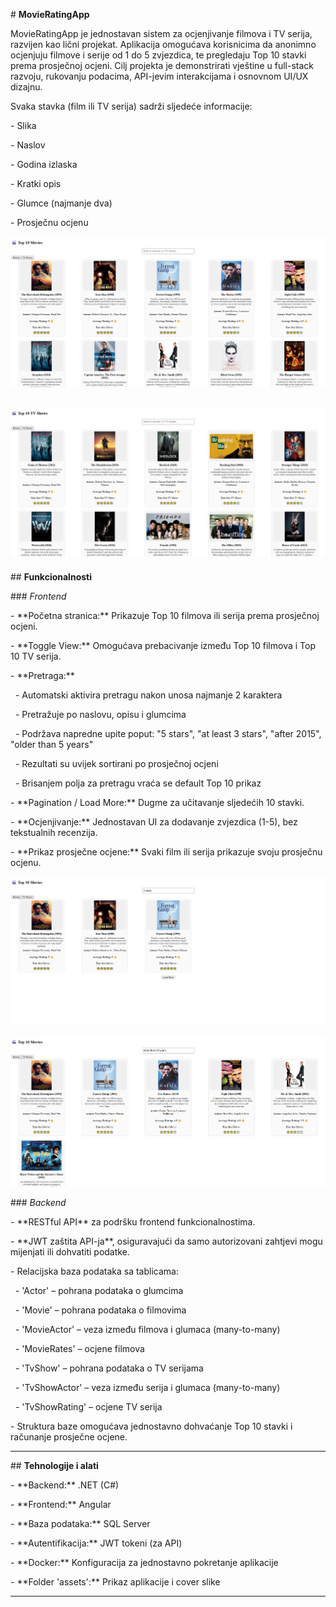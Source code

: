 \# **MovieRatingApp**

MovieRatingApp je jednostavan sistem za ocjenjivanje filmova i TV serija, razvijen kao lični projekat. Aplikacija omogućava korisnicima da anonimno ocjenjuju filmove i serije od 1 do 5 zvjezdica, te pregledaju Top 10 stavki prema prosječnoj ocjeni. Cilj projekta je demonstrirati vještine u full-stack razvoju, rukovanju podacima, API-jevim interakcijama i osnovnom UI/UX dizajnu.

Svaka stavka (film ili TV serija) sadrži sljedeće informacije:

\- Slika

\- Naslov

\- Godina izlaska

\- Kratki opis

\- Glumce (najmanje dva)

\- Prosječnu ocjenu

![image alt](https://github.com/Dzenko123/MovieRatingApp/blob/1563cda2602e82fc60079a3253e825f5661e0a74/assets/movies.png)

![image alt](https://github.com/Dzenko123/MovieRatingApp/blob/1563cda2602e82fc60079a3253e825f5661e0a74/assets/series.png)
---

\## **Funkcionalnosti**



\### *Frontend*

\- \*\*Početna stranica:\*\* Prikazuje Top 10 filmova ili serija prema prosječnoj ocjeni.

\- \*\*Toggle View:\*\* Omogućava prebacivanje između Top 10 filmova i Top 10 TV serija.

\- \*\*Pretraga:\*\*  

&nbsp; - Automatski aktivira pretragu nakon unosa najmanje 2 karaktera  

&nbsp; - Pretražuje po naslovu, opisu i glumcima 

&nbsp; - Podržava napredne upite poput: "5 stars", "at least 3 stars", "after 2015", "older than 5 years"  

&nbsp; - Rezultati su uvijek sortirani po prosječnoj ocjeni  

&nbsp; - Brisanjem polja za pretragu vraća se default Top 10 prikaz

\- \*\*Pagination / Load More:\*\* Dugme za učitavanje sljedećih 10 stavki.

\- \*\*Ocjenjivanje:\*\* Jednostavan UI za dodavanje zvjezdica (1-5), bez tekstualnih recenzija.

\- \*\*Prikaz prosječne ocjene:\*\* Svaki film ili serija prikazuje svoju prosječnu ocjenu.

![image alt](https://github.com/Dzenko123/MovieRatingApp/blob/1563cda2602e82fc60079a3253e825f5661e0a74/assets/5_stars.png)

![image alt](https://github.com/Dzenko123/MovieRatingApp/blob/1563cda2602e82fc60079a3253e825f5661e0a74/assets/older_than_20_years.png)

\### *Backend*

\- \*\*RESTful API\*\* za podršku frontend funkcionalnostima.

\- \*\*JWT zaštita API-ja\*\*, osiguravajući da samo autorizovani zahtjevi mogu mijenjati ili dohvatiti podatke.

\- Relacijska baza podataka sa tablicama:

&nbsp; - 'Actor' – pohrana podataka o glumcima  

&nbsp; - 'Movie' – pohrana podataka o filmovima  

&nbsp; - 'MovieActor' – veza između filmova i glumaca (many-to-many)  

&nbsp; - 'MovieRates' – ocjene filmova  

&nbsp; - 'TvShow' – pohrana podataka o TV serijama  

&nbsp; - 'TvShowActor' – veza između serija i glumaca (many-to-many)  

&nbsp; - 'TvShowRating' – ocjene TV serija

\- Struktura baze omogućava jednostavno dohvaćanje Top 10 stavki i računanje prosječne ocjene.

---

\## **Tehnologije i alati**

\- \*\*Backend:\*\* .NET (C#)

\- \*\*Frontend:\*\* Angular

\- \*\*Baza podataka:\*\* SQL Server

\- \*\*Autentifikacija:\*\* JWT tokeni (za API)

\- \*\*Docker:\*\* Konfiguracija za jednostavno pokretanje aplikacije

\- \*\*Folder 'assets':\*\* Prikaz aplikacije i cover slike

---

